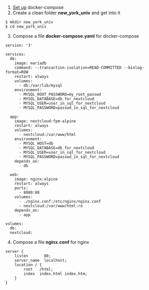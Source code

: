 1. [Set up](https://github.com/xg590/tutorials/blob/master/docker/setup.md) docker-compose
2. Create a clean folder <b>new_york_univ</b> and get into it
```
$ mkdir new_york_univ
$ cd new_york_univ
```
3. Compose a file <b>docker-compose.yaml</b> for docker-compose
```
version: '3'

services:
  db:
    image: mariadb
    command: --transaction-isolation=READ-COMMITTED --binlog-format=ROW
    restart: always
    volumes:
      - db:/var/lib/mysql
    environment:
      - MYSQL_ROOT_PASSWORD=my_root_passwd
      - MYSQL_DATABASE=db_for_nextcloud
      - MYSQL_USER=user_in_sql_for_nextcloud
      - MYSQL_PASSWORD=passwd_in_sql_for_nextcloud

  app:
    image: nextcloud:fpm-alpine
    restart: always
    volumes:
      - nextcloud:/var/www/html
    environment:
      - MYSQL_HOST=db
      - MYSQL_DATABASE=db_for_nextcloud
      - MYSQL_USER=user_in_sql_for_nextcloud
      - MYSQL_PASSWORD=passwd_in_sql_for_nextcloud
    depends_on:
      - db

  web:
    image: nginx:alpine
    restart: always
    ports:
      - 8080:80
    volumes:
      - ./nginx.conf:/etc/nginx/nginx.conf
      - nextcloud:/var/www/html:ro
    depends_on:
      - app

volumes:
  db:
  nextcloud:
```
4. Compose a file <b>nginx.conf</b> for nginx
```
server {
    listen       80;
    server_name  localhost;
    location / {
        root   /html;
        index  index.html index.htm;
    }
}
```
